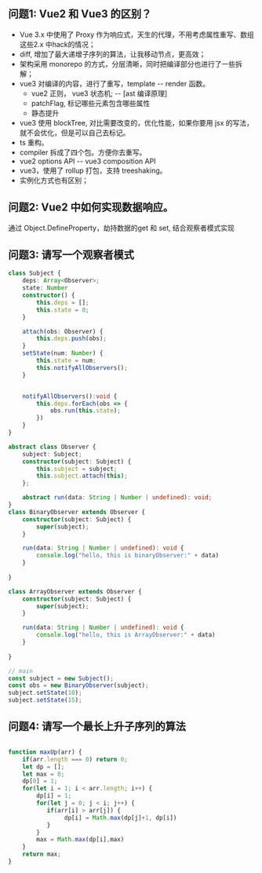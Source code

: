## 问题1: Vue2 和 Vue3 的区别？
- Vue 3.x 中使用了 Proxy 作为响应式，天生的代理，不用考虑属性重写、数组这些2.x 中hack的情况；
- diff, 增加了最大递增子序列的算法，让我移动节点，更高效；
- 架构采用 monorepo 的方式，分层清晰，同时把编译部分也进行了一些拆解；
- vue3 对编译的内容，进行了重写，template -- render 函数。
    - vue2 正则， vue3 状态机; -- [ast 编译原理]
    - patchFlag, 标记哪些元素包含哪些属性
    - 静态提升
- vue3 使用 blockTree, 对比需要改变的，优化性能，如果你要用 jsx 的写法，就不会优化，但是可以自己去标记。
- ts 重构。
- compiler 拆成了四个包。方便你去重写。
- vue2 options API -- vue3 composition API
- vue3，使用了 rollup 打包，支持 treeshaking。
- 实例化方式也有区别；

## 问题2: Vue2 中如何实现数据响应。
通过 Object.DefineProperty，劫持数据的get 和 set, 结合观察者模式实现

## 问题3: 请写一个观察者模式
```ts
class Subject {
    deps: Array<Observer>;
    state: Number
    constructor() {
        this.deps = [];
        this.state = 0;
    }

    attach(obs: Observer) {
        this.deps.push(obs);
    }
    setState(num: Number) {
        this.state = num;
        this.notifyAllObservers();
    }


    notifyAllObservers():void {
        this.deps.forEach(obs => {
            obs.run(this.state);
        })
    }
}

abstract class Observer {
    subject: Subject;
    constructor(subject: Subject) {
        this.subject = subject;
        this.subject.attach(this);
    };

    abstract run(data: String | Number | undefined): void;
}
class BinaryObserver extends Observer {
    constructor(subject: Subject) {
        super(subject);
    }

    run(data: String | Number | undefined): void {
        console.log("hello, this is binaryObserver:" + data)
    }
    
}

class ArrayObserver extends Observer {
    constructor(subject: Subject) {
        super(subject);
    }

    run(data: String | Number | undefined): void {
        console.log("hello, this is ArrayObserver:" + data)
    }
    
}

// main
const subject = new Subject();
const obs = new BinaryObserver(subject);
subject.setState(10);
subject.setState(15);
```

## 问题4: 请写一个最长上升子序列的算法
```js

function maxUp(arr) {
    if(arr.length === 0) return 0;
    let dp = [];
    let max = 0;
    dp[0] = 1;
    for(let i = 1; i < arr.length; i++) {
        dp[i] = 1;
        for(let j = 0; j < i; j++) {
           if(arr[i] > arr[j]) {
                dp[i] = Math.max(dp[j]+1, dp[i])
           }
        }
        max = Math.max(dp[i],max)
    }
    return max;
}

```

